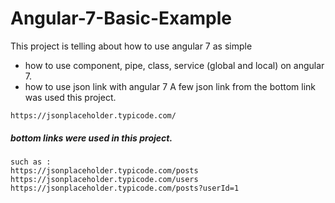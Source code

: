 # Angular-7-Basic-Example
This project is telling about how to use angular 7 as simple
- how to use component, pipe, class, service (global and local) on angular 7.
- how to use json link with angular 7
A few json link from the bottom link was used this project.
``` 
https://jsonplaceholder.typicode.com/
``` 
##### bottom links were used in this project.
``` 
such as : 
https://jsonplaceholder.typicode.com/posts
https://jsonplaceholder.typicode.com/users
https://jsonplaceholder.typicode.com/posts?userId=1
``` 
